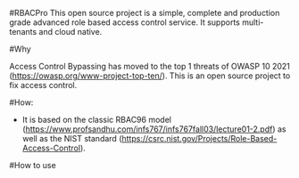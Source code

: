 
#RBACPro
This open source project is a simple, complete and production grade advanced role based access control service. 
It supports multi-tenants and cloud native. 

#Why

Access Control Bypassing has moved to the top 1 threats
of OWASP 10 2021 (https://owasp.org/www-project-top-ten/).  This is an open source
project to fix access control. 

#How:
* It is based on the classic RBAC96 model 
  (https://www.profsandhu.com/infs767/infs767fall03/lecture01-2.pdf) as well as the NIST standard (https://csrc.nist.gov/Projects/Role-Based-Access-Control).

#How to use
